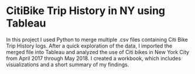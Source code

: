 # CitiBike Trip History in NY using Tableau
In this project I used Python to merge multiple .csv files containing Citi Bike Trip History logs. After a quick exploration of the data, I imported the merged file into Tableau and analyzed the use of Citi bikes in New York City from April 2017 through May 2018. I created a workbook, which includes visualizations and a short summary of my findings.
